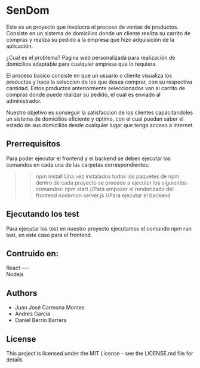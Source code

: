 # SenDom
Este es un proyecto que involucra el proceso de ventas de productos.
Consiste en un sistema de domicilios donde un cliente realiza su carrito de compras y realiza su pedido a la empresa que hizo adquisición de la aplicación.

¿Cual es el problema?
Pagina web personalizada para realización de domicilios adaptable para cualquier empresa que lo requiera.

El proceso basico consiste en que un usuario o cliente visualiza los productos y hace la seleccion de los que desea comprar, con su respectiva cantidad.
Estos productos anteriormente seleccionados van al carrito de compras donde puede realizar su pedido, el cual es enviado al administrador.

Nuestro objetivo es conseguir la satisfaccion de los clientes capacitandoles un sistema de domiciliós eficiente y optimo, con el cual puedan saber el estado de sus domiciliós desde cualquier lugar que tenga acceso a internet.


## Prerrequisitos 
Para poder ejecutar el frontend y el backend se deben ejecutar los comandos en cada una de las carpetas correspondientes:
>> npm install
Una vez instalados todos los paquetes de npm dentro de cada proyecto se procede a ejecutar los siguientes comandos:
>> npm start //Para empezar el renderizado del frontend
>> nodemon server.js //Para ejecutar el backend

## Ejecutando los test
Para ejecutar los test en nuestro proyecto ejecutamos el comando npm run test, en este caso para el frontend.

## Contruido en:
React ---  
Nodejs

## Authors
- Juan José Carmona Montes
- Andres García 
- Daniel Berrío Barrera

## License
This project is licensed under the MIT License - see the LICENSE.md file for details
